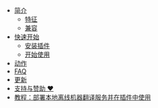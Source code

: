 <div class="sponsor-container"></div>
<div class="ww-ads wwads-cn wwads-horizontal" data-id="327"></div>

* [简介](/docs#introduction)
    * [特征](/docs#features)
    * [兼容](/docs#compatibility)
* [快速开始](/docs#quick-start)
    * [安装插件](/docs#installation)
    * [开始使用](/docs#usage)
* [动作](/docs#actions)
* [FAQ](/faq)
* [更新](/updates)
* [支持与赞助 ❤️](/support)
* [教程：部署本地离线机器翻译服务并在插件中使用](https://github.com/YiiGuxing/TranslationPlugin/discussions/5411)
